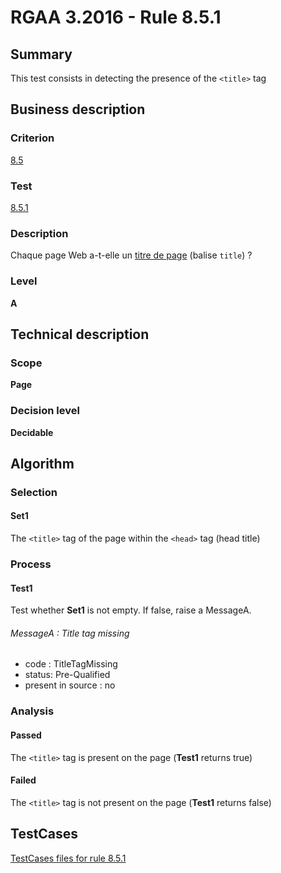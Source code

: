 # RGAA 3.2016 - Rule 8.5.1

## Summary
This test consists in detecting the presence of the `<title>` tag

## Business description

### Criterion
[8.5](http://references.modernisation.gouv.fr/rgaa-accessibilite/criteres.html#crit-8-5)

### Test
[8.5.1](http://references.modernisation.gouv.fr/rgaa-accessibilite/criteres.html#test-8-5-1)

### Description
<div lang="fr">Chaque page Web a-t-elle un <a href="http://references.modernisation.gouv.fr/rgaa-accessibilite/glossaire.html#titrePage">titre de page</a> (balise <code lang="en">title</code>)&nbsp;?</div>

### Level
**A**

## Technical description

### Scope
**Page**

### Decision level
**Decidable**

## Algorithm

### Selection

#### Set1

The `<title>` tag of the page within the `<head>` tag (head title)

### Process

#### Test1

Test whether **Set1** is not empty. If false, raise a MessageA.

###### MessageA : Title tag missing

-   code : TitleTagMissing
-   status: Pre-Qualified
-   present in source : no

### Analysis

#### Passed

The `<title>` tag is present on the page (**Test1** returns true)

#### Failed

The `<title>` tag is not present on the page (**Test1** returns false)



##  TestCases

[TestCases files for rule 8.5.1](https://github.com/Asqatasun/Asqatasun/tree/develop/rules/rules-rgaa3.2016/src/test/resources/testcases/rgaa32016/Rgaa32016Rule080501/)



